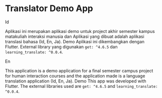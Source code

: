 # Translator Demo App

Id

Aplikasi ini merupakan aplikasi demo untuk project akhir semester kampus matakuliah interaksi manusia dan Aplikasi yang dibuat adalah aplikasi translasi bahasa (Id, En, Ja). Demo Aplikasi ini dikembangkan dengan Flutter. External library yang digunakan `get: ^4.6.5` dan `learning_translate: ^0.0.4`.

En

This application is a demo application for a final semester campus project for human interaction courses and the application made is a language translation application (Id, En, Ja). Demo This app was developed with Flutter. The external libraries used are `get: ^4.6.5` and `learning_translate: ^0.0.4`.